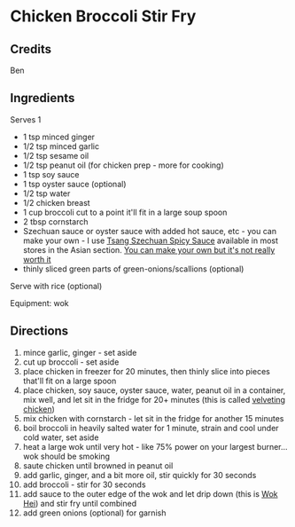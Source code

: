 # Chicken Broccoli Stir Fry

## Credits

Ben

## Ingredients

Serves 1

- 1 tsp minced ginger
- 1/2 tsp minced garlic
- 1/2 tsp sesame oil
- 1/2 tsp peanut oil (for chicken prep - more for cooking)
- 1 tsp soy sauce
- 1 tsp oyster sauce (optional)
- 1/2 tsp water
- 1/2 chicken breast
- 1 cup broccoli cut to a point it'll fit in a large soup spoon
- 2 tbsp cornstarch
- Szechuan sauce or oyster sauce with added hot sauce, etc - you can make your
  own - I use [Tsang Szechuan Spicy
Sauce](https://www.hormel.com/brands/house-of-tsang-sauces/product/szechuan-spicy-stir-fry-sauce/)
available in most stores in the Asian section. [You can make your own but it's
not really worth
it](https://github.com/wiseleyb/recipe-files/blob/master/md/szechuan_sauce.md)
- thinly sliced green parts of green-onions/scallions (optional)

Serve with rice (optional)

Equipment: wok

## Directions

1. mince garlic, ginger - set aside
2. cut up broccoli - set aside
3. place chicken in freezer for 20 minutes, then thinly slice into pieces
   that'll fit on a large spoon
4. place chicken, soy sauce, oyster sauce, water, peanut oil in a container,
   mix well, and let sit in the fridge for 20+ minutes (this is called
[velveting chicken](https://thewoksoflife.com/how-to-velvet-chicken-stir-fry/))
5. mix chicken with cornstarch - let sit in the fridge for another 15 minutes
6. boil broccoli in heavily salted water for 1 minute, strain and cool under
   cold water, set aside
7. heat a large wok until very hot - like 75% power on your largest burner...
   wok should be smoking
8. saute chicken until browned in peanut oil
9. add garlic, ginger, and a bit more oil, stir quickly for 30 seconds
10. add broccoli - stir for 30 seconds
11. add sauce to the outer edge of the wok and let drip down (this is [Wok
    Hei](https://guide.michelin.com/en/article/dining-out/what-is-wok-hei)) and
stir fry until combined
12. add green onions (optional) for garnish



